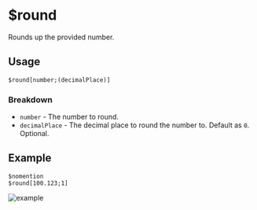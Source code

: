 # $round
Rounds up the provided number.

## Usage
```
$round[number;(decimalPlace)]
```

### Breakdown
- `number` - The number to round.
- `decimalPlace` - The decimal place to round the number to. Default as `0`. Optional.

## Example
```
$nomention
$round[100.123;1]
```

![example](https://user-images.githubusercontent.com/69215413/125875437-417ae90b-c685-4aad-94b7-1767e153b7f3.png)
